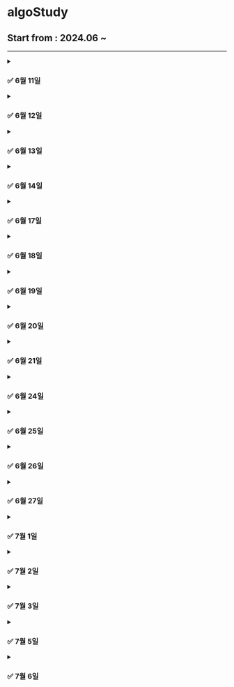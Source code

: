 # algoStudy

## Start from : 2024.06 ~ 

------
<details markdown = "1">
  <summary> <h3> ✅ 6월 11일 </h3> </summary>

> **문제 링크**: https://school.programmers.co.kr/learn/courses/30/lessons/250134

|   문제    |    레벨    |  석우   |   상원    |  지민     |      세환   |  
|:-------:|:--------:|:-----:|:-------:|:-------:|:---------:|  
| 수레 움직이기 |   LV 3   | [Code](https://github.com/abovenormal/algoStudy/blob/main/%EC%9E%A5%EC%84%9D%EC%9A%B0/%EC%98%A8%EB%9D%BC%EC%9D%B8/%EC%BD%94%ED%85%8C3_%EC%88%98%EB%A0%88%EC%9B%80%EC%A7%81%EC%9D%B4%EA%B8%B0.py) |  [Code](https://github.com/abovenormal/algoStudy/blob/main/%EC%84%9C%EC%83%81%EC%9B%90/%ED%94%84%EB%A1%9C%EA%B7%B8%EB%9E%98%EB%A8%B8%EC%8A%A4%20lv3%20%EC%88%98%EB%A0%88%EC%9B%80%EC%A7%81%EC%9D%B4%EA%B8%B0.py)  |  [Code](https://github.com/abovenormal/algoStudy/commit/c466e011d6031d138bd0d7c6be2415df3e4731bf)  | [Code](https://github.com/abovenormal/algoStudy/blob/main/%ED%95%9C%EC%84%B8%ED%99%98/Solution_%EC%88%98%EB%A0%88%EC%9B%80%EC%A7%81%EC%9D%B4%EA%B8%B0.java) |
</details>

<details markdown = "1">
  <summary> <h3> ✅ 6월 12일 </h3> </summary>

> **문제 링크**: https://www.acmicpc.net/problem/17822

|   문제    |    레벨    |  석우   |   상원    |                                                 지민                                                 |   세환    |  
|:-------:|:--------:|:-----:|:-------:|:--------------------------------------------------------------------------------------------------:|:---:|
| 원판 돌리기 |   Gold 2   | [Code](https://github.com/abovenormal/algoStudy/blob/main/%EC%9E%A5%EC%84%9D%EC%9A%B0/%EC%98%A8%EB%9D%BC%EC%9D%B8/%EC%BD%94%ED%85%8CG2_%EC%9B%90%ED%8C%90%EB%8F%8C%EB%A6%AC%EA%B8%B0.py) |  [Code](https://github.com/abovenormal/algoStudy/blob/main/%EC%84%9C%EC%83%81%EC%9B%90/%EB%B0%B1%EC%A4%80%20%EC%9B%90%ED%8C%90%EB%8F%8C%EB%A6%AC%EA%B8%B0.py)  | [Code](https://github.com/abovenormal/algoStudy/commit/773d4c3a6d165d1e9ab70c4efa8508a3cc13e9a2)   |[Code](https://github.com/abovenormal/algoStudy/blob/main/%ED%95%9C%EC%84%B8%ED%99%98/Main_%EC%9B%90%ED%8C%90%EB%8F%8C%EB%A6%AC%EA%B8%B0.java) |
</details>

<details markdown = "1">
  <summary> <h3> ✅ 6월 13일 </h3> </summary>

> **문제 링크**: https://www.acmicpc.net/problem/17281

|   문제    |    레벨    |  석우   |   상원    |  지민     |                                                               세환                                                               |  
|:-------:|:--------:|:-----:|:-------:|:-------:|:------------------------------------------------------------------------------------------------------------------------------:| 
| 야구 |   Gold 4   | [Code](https://github.com/abovenormal/algoStudy/blob/main/%EC%9E%A5%EC%84%9D%EC%9A%B0/%EC%98%A8%EB%9D%BC%EC%9D%B8/%EC%BD%94%ED%85%8C17281.py) |  [Code](https://github.com/abovenormal/algoStudy/blob/main/%EC%84%9C%EC%83%81%EC%9B%90/%EB%B0%B1%EC%A4%80%20%E2%9A%BE.py)  |  [Code](https://github.com/abovenormal/algoStudy/commit/68b6af22a5452e7e09bd6ff00ce938419139777d)  | [Code](https://github.com/abovenormal/algoStudy/blob/main/%ED%95%9C%EC%84%B8%ED%99%98/Main_%EC%95%BC%EA%B5%AC_17281_0613.java) |
</details>

<details markdown = "1">
  <summary> <h3> ✅ 6월 14일 </h3> </summary>

> **문제 링크**: [https://www.acmicpc.net/problem/17281](https://school.programmers.co.kr/learn/courses/30/lessons/150369)

|   문제    |    레벨    |  석우   |   상원    |  지민     |    세환    |  
|:-------:|:--------:|:-----:|:-------:|:-------:|:-----:|  
| 택배 배달과 수거하기 |   LV 2   | [Code](https://github.com/abovenormal/algoStudy/blob/main/%EC%9E%A5%EC%84%9D%EC%9A%B0/%EC%98%A8%EB%9D%BC%EC%9D%B8/%EC%BD%94%ED%85%8C_%ED%83%9D%EB%B0%B0%EB%B0%B0%EB%8B%AC%EA%B3%BC%EC%88%98%EA%B1%B0%ED%95%98%EA%B8%B0.py) |  [Code]()  |  [Code](https://github.com/abovenormal/algoStudy/commit/62b020c26dbfbe732db41ddd47052d32d957a3fb)  |[Code](https://github.com/abovenormal/algoStudy/blob/a7fadb6a2e484476892a37b4276d835ad92b0b6f/%ED%95%9C%EC%84%B8%ED%99%98/Solution_%ED%83%9D%EB%B0%B0%EB%B0%B0%EB%8B%AC%EA%B3%BC%EC%88%98%EA%B1%B0%ED%95%98%EA%B8%B0_0614.java) |
</details>

<details markdown = "1">
  <summary> <h3> ✅ 6월 17일 </h3> </summary>

> **문제 링크**: [https://www.acmicpc.net/problem/18809)

|   문제    |    레벨    |  석우   |   상원    |  지민     |    세환    |  
|:-------:|:--------:|:-----:|:-------:|:-------:|:-----:|  
| gaaaaarden |   Gold 1   | [Code](https://github.com/abovenormal/algoStudy/blob/main/%EC%9E%A5%EC%84%9D%EC%9A%B0/%EC%98%A8%EB%9D%BC%EC%9D%B8/%EC%BD%94%ED%85%8CG1_gaaarden.py) |  [Code]()  |  [Code]()  |[Code](https://github.com/abovenormal/algoStudy/blob/main/%ED%95%9C%EC%84%B8%ED%99%98/Main_%EB%B0%B1%EC%A4%80_%EA%B0%80%E3%85%8F%E3%85%8F%EB%93%A0_0617%20.java) |
</details>

<details markdown = "1">
  <summary> <h3> ✅ 6월 18일 </h3> </summary>

> **문제 링크**: [https://www.acmicpc.net/problem/1707)

|   문제    |    레벨    |  석우   |   상원    |  지민     |    세환    |  
|:-------:|:--------:|:-----:|:-------:|:-------:|:-----:|  
| 이분그래프 |   Gold 4   | [Code](https://github.com/abovenormal/algoStudy/blob/main/%EC%9E%A5%EC%84%9D%EC%9A%B0/%EC%98%A8%EB%9D%BC%EC%9D%B8/%EC%BD%94%ED%85%8CG4_%EC%9D%B4%EB%B6%84%EA%B7%B8%EB%9E%98%ED%94%84.py) |  [Code]()  |  [Code](https://github.com/abovenormal/algoStudy/commit/ce1644e0395412dc61a1de805aac140866b97e12)  |[Code](https://github.com/abovenormal/algoStudy/blob/main/%ED%95%9C%EC%84%B8%ED%99%98/Main_%EB%B0%B1%EC%A4%80_%EC%9D%B4%EB%B6%84%EA%B7%B8%EB%9E%98%ED%94%84.java) |
</details>


<details markdown = "1">
  <summary> <h3> ✅ 6월 19일 </h3> </summary>

> **문제 링크**: [산책](https://www.acmicpc.net/problem/22868)

|   문제    |    레벨    |  석우   |   상원    |  지민     |    세환    |  
|:-------:|:--------:|:-----:|:-------:|:-------:|:-----:|  
| 산책 |   Gold 3   | [Code](https://github.com/abovenormal/algoStudy/blob/main/%EC%9E%A5%EC%84%9D%EC%9A%B0/%EC%98%A8%EB%9D%BC%EC%9D%B8/BOJ22868_%EC%82%B0%EC%B1%85.py) |  [Code]()  |  [Code](https://github.com/abovenormal/algoStudy/commit/7f2ead3d5b4506e1a80a51f3a440f229a5ce0d31)  |[Code](https://github.com/abovenormal/algoStudy/blob/main/%ED%95%9C%EC%84%B8%ED%99%98/Main_%EC%82%B0%EC%B1%85.java) |
</details>

<details markdown = "1">
  <summary> <h3> ✅ 6월 20일 </h3> </summary>

> **문제 링크**: [https://www.acmicpc.net/problem/2141 )

|   문제    |    레벨    |  석우   |   상원    |  지민     |    세환    |  
|:-------:|:--------:|:-----:|:-------:|:-------:|:-----:|  
| 우체국 |   Gold 4   | [Code](https://github.com/abovenormal/algoStudy/blob/main/%EC%9E%A5%EC%84%9D%EC%9A%B0/%EC%98%A8%EB%9D%BC%EC%9D%B8/BOJ2141_%EC%9A%B0%EC%B2%B4%EA%B5%AD.py) |  [Code]()  |  [Code](https://github.com/abovenormal/algoStudy/commit/7249808256728b12a6bf1126978b2f037661bcc7)  |[Code](https://github.com/abovenormal/algoStudy/blob/main/%ED%95%9C%EC%84%B8%ED%99%98/Main_%EC%9A%B0%EC%B2%B4%EA%B5%AD.java) |
</details>

<details markdown = "1">
  <summary> <h3> ✅ 6월 21일 </h3> </summary>

> **문제 링크**: [치킨 배달](https://www.acmicpc.net/problem/15686)

|   문제    |    레벨    |  석우   |   상원    |  지민     |    세환    |  
|:-------:|:--------:|:-----:|:-------:|:-------:|:-----:|  
| 치킨배달 |   Gold 5   | [Code]() |  [Code]()  |  [Code](https://github.com/abovenormal/algoStudy/commit/8d40db14d31db77117dc323921ad49aa705d6cbd)  |[Code](https://github.com/abovenormal/algoStudy/blob/main/%ED%95%9C%EC%84%B8%ED%99%98/Main_%EC%B9%98%ED%82%A8%EB%B0%B0%EB%8B%AC.java) |
</details>

<details markdown = "1">
  <summary> <h3> ✅ 6월 24일 </h3> </summary>

> **문제 링크**: [방 번호](https://www.acmicpc.net/problem/1082)

|   문제    |    레벨    |가경|  석우   |   상원    |  지민     |    세환    |  
|:-------:|:--------:|:--------:|:-----:|:-------:|:-------:|:-----:|  
| 방 번호 |   Gold 5   |  [Code]() |[Code]() |  [Code]()  |  [Code]()  |[Code]() |
</details>

<details markdown = "1">
  <summary> <h3> ✅ 6월 25일 </h3> </summary>

> **문제 링크**: [등차수열](https://www.acmicpc.net/problem/1994)

|   문제    |    레벨    |가경|  석우   |   상원    |  지민     |    세환    |  
|:-------:|:--------:|:--------:|:-----:|:-------:|:-------:|:-----:|  
| 등차수열 |   Gold 1   |  [Code]() |[Code]() |  [Code]()  |  [Code](https://github.com/abovenormal/algoStudy/commit/f976e0c5cf3c11da177b88e84f10d8b1499e3c81)  |[Code]() |
</details>

<details markdown = "1">
  <summary> <h3> ✅ 6월 26일 </h3> </summary>

> **문제 링크**: [가장 긴 증가하는 부분수열](https://www.acmicpc.net/problem/11053)

|   문제    |    레벨    |가경|  석우   |   상원    |  지민     |    세환    |  
|:-------:|:--------:|:--------:|:-----:|:-------:|:-------:|:-----:|  
| 가장 긴 증가하는 부분수열 |   Silver 2   |  [Code]() |[Code]() |  [Code]()  |  [Code](https://github.com/abovenormal/algoStudy/commit/0fedb211dbd73fe54b59aab0f75eb1005c97536f)  |[Code]() |
</details>

<details markdown = "1">
  <summary> <h3> ✅ 6월 27일 </h3> </summary>

> **문제 링크**: [강의실](https://www.acmicpc.net/problem/1374)

|   문제    |    레벨    |가경|  석우   |   상원    |  지민     |    세환    |  
|:-------:|:--------:|:--------:|:-----:|:-------:|:-------:|:-----:|  
| 강의실 |   Gold 5   |  [Code]() |[Code]() |  [Code]()  |  [Code](https://github.com/abovenormal/algoStudy/commit/28f5e16e5d53e7088acd5bff53735d1c5c8e3f9a)  |[Code]() |
</details>

<details markdown = "1">
  <summary> <h3> ✅ 7월 1일 </h3> </summary>

> **문제 링크**: [문자열 나누기](https://www.acmicpc.net/problem/23976)

|   문제    |    레벨    |가경|  석우   |   상원    |  지민     |    세환    |  
|:-------:|:--------:|:--------:|:-----:|:-------:|:-------:|:-----:|  
| 문자열 나누기 |   Gold 3   |  [Code]() |[Code]() |  [Code]()  |  [Code]()  |[Code]() |
</details>

<details markdown = "1">
  <summary> <h3> ✅ 7월 2일 </h3> </summary>

> **문제 링크**: [프렉탈 평면](https://www.acmicpc.net/problem/1030)

|   문제    |    레벨    |가경|  석우   |   상원    |  지민     |    세환    |  
|:-------:|:--------:|:--------:|:-----:|:-------:|:-------:|:-----:|  
| 프렉탈 평면 |   Gold 3   |  [Code]() |[Code]() |  [Code]()  |  [Code](https://github.com/abovenormal/algoStudy/commit/c3e4038493089940dac58c988c8a7649ba9f8e48)  |[Code]() |
</details>

<details markdown = "1">
  <summary> <h3> ✅ 7월 3일 </h3> </summary>

> **문제 링크**: [최고의 팀 만들기](https://www.acmicpc.net/problem/1633)

|   문제    |    레벨    |가경|  석우   |   상원    |  지민     |    세환    |  
|:-------:|:--------:|:--------:|:-----:|:-------:|:-------:|:-----:|  
| 프렉탈 평면 |   Gold 3   |  [Code]() |[Code]() |  [Code]()  |  [Code]()  |[Code]() |
</details>

<details markdown = "1">
  <summary> <h3> ✅ 7월 5일 </h3> </summary>

> **문제 링크**: [수도배관공사](https://www.acmicpc.net/problem/2073)

|   문제    |    레벨    |가경|  석우   |   상원    |  지민     |    세환    |  
|:-------:|:--------:|:--------:|:-----:|:-------:|:-------:|:-----:|  
| 수도배관공사 |   Gold 4   |  [Code]() |[Code]() |  [Code]()  |  [Code]()  |[Code](https://github.com/abovenormal/algoStudy/blob/main/%ED%95%9C%EC%84%B8%ED%99%98/Main_%EC%88%98%EB%8F%84%EB%B0%B0%EA%B4%80%EA%B3%B5%EC%82%AC.java) |
</details>

<details markdown = "1">
  <summary> <h3> ✅ 7월 6일 </h3> </summary>

> **문제 링크**: [캐슬 디펜스](https://www.acmicpc.net/problem/17135)

|   문제    |    레벨    |가경|  석우   |   상원    |  지민     |    세환    |  
|:-------:|:--------:|:--------:|:-----:|:-------:|:-------:|:-----:|  
| 캐슬 디펜스 |   Gold 3   |  [Code]() |[Code]() |  [Code]()  |  [Code]()  |[Code]() |
</details>

